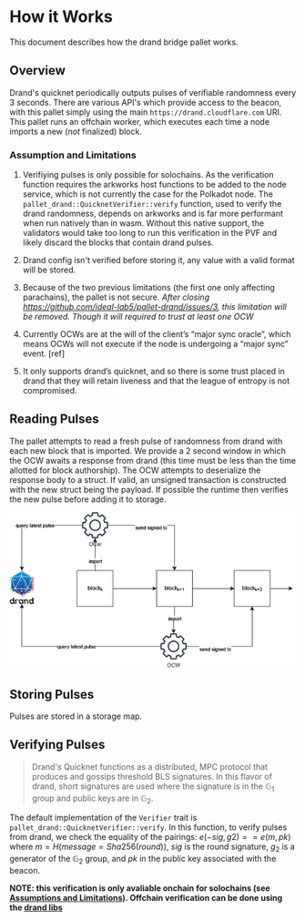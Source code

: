 # How it Works

This document describes how the drand bridge pallet works.

## Overview

Drand's quicknet periodically outputs pulses of verifiable randomness every 3 seconds. There are various API's which provide access to the beacon, with this pallet simply using the main `https://drand.cloudflare.com` URI. This pallet runs an offchain worker, which executes each time a node imports a new (*not* finalized) block. 

### Assumption and Limitations

1. Verifiying pulses is only possible for solochains. As the verification function requires the arkworks host functions to be added to the node service, which is not currently the case for the Polkadot node.
The `pallet_drand::QuicknetVerifier::verify` function, used to verify the drand randomness, depends on arkworks and is far more performant when run natively than in wasm. Without this native support, the validators would take too long to run this verification in the PVF and likely discard the blocks that contain drand pulses.

2. Drand config isn't verified before storing it, any value with a valid format will be stored.

3. Because of the two previous limitations (the first one only affecting parachains), the pallet is not secure.
*After closing https://github.com/ideal-lab5/pallet-drand/issues/3, this limitation will be removed. Though it will required to trust at least one OCW*

3. Currently OCWs are at the will of the client’s “major sync oracle”, which means OCWs will not execute if the node is undergoing a “major sync” event. [ref]

4. It only supports drand’s quicknet, and so there is some trust placed in drand that they will retain liveness and that the league of entropy is not compromised. 

## Reading Pulses

The pallet attempts to read a fresh pulse of randomness from drand with each new block that is imported. We provide a 2 second window in which the OCW awaits a response from drand (this time must be less than the time allotted for block authorship). The OCW attempts to deserialize the response body to a struct. If valid, an unsigned transaction is constructed with the new struct being the payload. If possible the runtime then verifies the new pulse before adding it to storage.

<!-- TODO: update this image for unsigned txs https://github.com/ideal-lab5/pallet-drand/issues/10 -->
![](./drand_ocw.png)

## Storing Pulses

Pulses are stored in a storage map.

## Verifying Pulses

> Drand's Quicknet functions as a distributed, MPC protocol that produces and gossips threshold BLS signatures. In this flavor of drand, short signatures are used where the signature is in the $\mathbb{G}_1$ group and public keys are in $\mathbb{G}_2$. 

The default implementation of the `Verifier` trait is `pallet_drand::QuicknetVerifier::verify`. In this function, to verify pulses from drand, we check the equality of the pairings: $e(-sig, g2) == e(m, pk)$  where $m = H(message = Sha256(round))$, $sig$ is the round signature, $g_2$ is a generator of the $\mathbb{G}_2$ group, and $pk$ in the public key associated with the beacon.

<!-- TODO: improve this https://github.com/ideal-lab5/pallet-drand/issues/11 -->
**NOTE: this verification is only avaliable onchain for solochains (see [Assumptions and Limitations](#assumption-and-limitations)). Offchain verification can be done using the [drand libs](https://github.com/drand)**